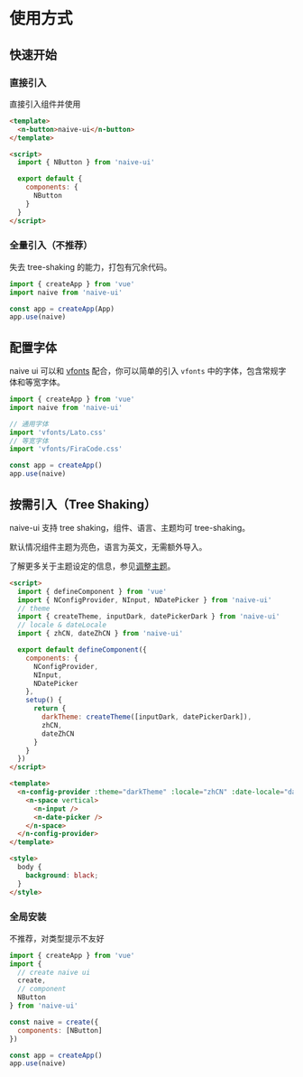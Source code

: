 <!--anchor:on-->

# 使用方式

## 快速开始

### 直接引入

直接引入组件并使用

```html
<template>
  <n-button>naive-ui</n-button>
</template>

<script>
  import { NButton } from 'naive-ui'

  export default {
    components: {
      NButton
    }
  }
</script>
```

### 全量引入（不推荐）

失去 tree-shaking 的能力，打包有冗余代码。

```js
import { createApp } from 'vue'
import naive from 'naive-ui'

const app = createApp(App)
app.use(naive)
```

## 配置字体

naive ui 可以和 [vfonts](https://github.com/07akioni/vfonts) 配合，你可以简单的引入 `vfonts` 中的字体，包含常规字体和等宽字体。

```js
import { createApp } from 'vue'
import naive from 'naive-ui'

// 通用字体
import 'vfonts/Lato.css'
// 等宽字体
import 'vfonts/FiraCode.css'

const app = createApp()
app.use(naive)
```

## 按需引入（Tree Shaking）

naive-ui 支持 tree shaking，组件、语言、主题均可 tree-shaking。

默认情况组件主题为亮色，语言为英文，无需额外导入。

了解更多关于主题设定的信息，参见[调整主题](customize-theme)。

```html
<script>
  import { defineComponent } from 'vue'
  import { NConfigProvider, NInput, NDatePicker } from 'naive-ui'
  // theme
  import { createTheme, inputDark, datePickerDark } from 'naive-ui'
  // locale & dateLocale
  import { zhCN, dateZhCN } from 'naive-ui'

  export default defineComponent({
    components: {
      NConfigProvider,
      NInput,
      NDatePicker
    },
    setup() {
      return {
        darkTheme: createTheme([inputDark, datePickerDark]),
        zhCN,
        dateZhCN
      }
    }
  })
</script>

<template>
  <n-config-provider :theme="darkTheme" :locale="zhCN" :date-locale="dateZhCN">
    <n-space vertical>
      <n-input />
      <n-date-picker />
    </n-space>
  </n-config-provider>
</template>

<style>
  body {
    background: black;
  }
</style>
```

### 全局安装

不推荐，对类型提示不友好

```js
import { createApp } from 'vue'
import {
  // create naive ui
  create,
  // component
  NButton
} from 'naive-ui'

const naive = create({
  components: [NButton]
})

const app = createApp()
app.use(naive)
```
